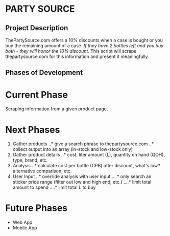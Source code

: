 # PARTY SOURCE 
## Project Description
ThePartySource.com offers a 10% discounts when a case is bought or you buy the remaining amount of a case.
_If they have 2 bottles left and you buy both - they will honor the 10% discount._
This script will scrape thepartysource.com for this information and present it meaningfully.

## Phases of Development

# Current Phase
Scraping information from a given product page.

# Next Phases
1. Gather products
..* give a search phrase to thepartysource.com
..* collect output into an array (in-stock and low-stock only)
2. Gather product details
..* cost,  liter amount (L), quantity on hand (QOH), type, brand, etc.
3. Analysis
..* calculate cost per bottle (CPB) after discount,  what's low? alternative comparison, etc.
4. User Input
..* override analysis with user input
....* only search an sticker price range (filter out low and high end, etc.)
....* limit total amount to spend
....* limit total L to buy

# Future Phases
* Web App
* Mobile App
